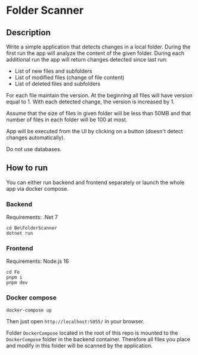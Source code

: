 # Folder Scanner

## Description
Write a simple application that detects changes in a local folder. During the first run the app will analyze the content of the given folder. During each additional run the app will return changes detected since last run:

* List of new files and subfolders
* List of modified files (change of file content)
* List of deleted files and subfolders

For each file maintain the version. At the beginning all files will have version equal to 1. With each  detected change, the version is increased by 1.

Assume that the size of files in given folder will be less than 50MB and that number of files in each folder will be 100 at most.

App will be executed from the UI by clicking on a button (doesn't detect changes automatically).

Do not use databases.

## How to run

You can either run backend and frontend separately or launch the whole app via docker compose.

### Backend

Requirements: .Net 7

    cd Be\FolderScanner
    dotnet run

### Frontend

Requirements: Node.js 16

    cd Fe
    pnpm i
    pnpm dev

### Docker compose

    docker-compose up

Then just open `http://localhost:5055/` in your browser.

Folder `DockerCompose` located in the root of this repo is mounted to the `DockerCompose` folder in the backend container. Therefore all files you place and modify in this folder will be scanned by the application.
